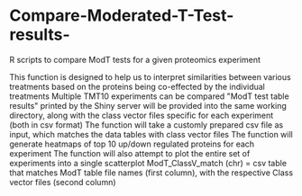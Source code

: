 # Compare-Moderated-T-Test-results-
R scripts to compare ModT tests for a given proteomics experiment

This function is designed to help us to interpret similarities between various treatments based on the proteins
being co-effected by the individual treatments
Multiple TMT10 experiments can be compared
"ModT test table results" printed by the Shiny server will be provided into the same working directory, along with the class vector files specific for each experiment (both in csv format)
The function will take a customly prepared csv file as input, which matches the data tables with class vector files
The function will generate heatmaps of top 10 up/down regulated proteins for each experiment
The function will also attempt to plot the entire set of experiments into a single scatterplot
ModT_ClassV_match (chr) = csv table that matches ModT table file names (first column), with the respective Class vector files (second column) 
